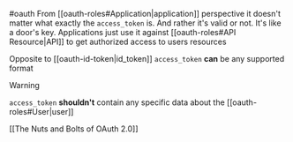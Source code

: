 #oauth
From [[oauth-roles#Application|application]] perspective it doesn't matter what exactly the `access_token` is. And rather it's valid or not. It's like a door's key. Applications just use it against [[oauth-roles#API Resource|API]] to get authorized access to users resources

Opposite to [[oauth-id-token|id_token]] `access_token` **can** be any supported format

>[!warning]
>`access_token` **shouldn't** contain any specific data about the [[oauth-roles#User|user]]

[[The Nuts and Bolts of OAuth 2.0]]